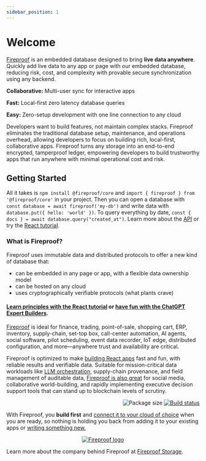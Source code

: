 ```yaml
---
sidebar_position: 1
---
```


# Welcome

[Fireproof](https://fireproof.storage) is an embedded database designed to bring **live data anywhere**. Quickly add live data to any app or page with our embedded database, reducing risk, cost, and complexity with provable secure synchronization using any backend.

**Collaborative:** Multi-user sync for interactive apps

**Fast:** Local-first zero latency database queries

**Easy:** Zero-setup development with one line connection to any cloud

Developers want to build features, not maintain complex stacks. Fireproof eliminates the traditional database setup, maintenance, and operations overhead, allowing developers to focus on building rich, local-first, collaborative apps. Fireproof turns any storage into an end-to-end encrypted, tamperproof ledger, empowering developers to build trustworthy apps that run anywhere with minimal operational cost and risk.

## Getting Started

All it takes is `npm install @fireproof/core` and `import { fireproof } from '@fireproof/core'` in your project. Then you can open a database with `const database = await fireproof('my-db')` and write data with `database.put({ hello: 'world' })`. To query everything by date, `const { docs } = await database.query("created_at")`. Learn more about the [API](/docs/database-api/documents) or try the [React tutorial](/docs/react-tutorial).

### What is Fireproof?

Fireproof uses immutable data and distributed protocols to offer a new kind of database that:

- can be embedded in any page or app, with a flexible data ownership model
- can be hosted on any cloud
- uses cryptographically verifiable protocols (what plants crave)

#### [Learn principles with the React tutorial](/docs/react-tutorial) or [have fun with the ChatGPT Expert Builders](/docs/chatgpt-quick-start).

[Fireproof](https://fireproof.storage) is ideal for finance, trading, point-of-sale, shopping cart, ERP, inventory, supply-chain, set-top box, call-center automation, AI agents, social software, pilot scheduling, event data recorder, IoT edge, distributed configuration, and more—anywhere trust and availability are critical.

Fireproof is optimized to make [building React apps](https://github.com/fireproof-storage/fireproof/blob/main/packages/react/README.md) fast and fun, with reliable results and verifiable data. Suitable for mission-critical data workloads like [LLM orchestration](https://fireproof.storage/posts/why-proofs-matter-for-ai/), supply-chain provenance, and field management of auditable data, [Fireproof is also great](https://fireproof.storage/posts/great-opportunites-to-use-fireproof/) for social media, collaborative world-building, and rapidly implementing executive decision support tools that can stand up to blockchain levels of scrutiny.

<p align="right">
  <img src="https://img.shields.io/bundlephobia/minzip/%40fireproof%2Fcore" alt="Package size" />
  <a href="https://github.com/fireproof-storage/fireproof/actions/workflows/ci.yaml">
    <img src="https://github.com/fireproof-storage/fireproof/actions/workflows/ci.yaml/badge.svg" alt="Build status" />
  </a>
</p>

With Fireproof, you **build first** and [connect it to your cloud of choice](/docs/connect) when you are ready, so nothing is holding you back from adding it to your existing apps or [writing something new.](https://codesandbox.io/s/fireproof-react-antd-f6zbi7?file=/src/App.tsx)

<p align="center" >
  <a href="https://fireproof.storage/">
    <img src="https://fireproof.storage/static/img/logo-animated-black.svg" alt="Fireproof logo" width={300} />
  </a>
</p>

Learn more about the company behind Fireproof at [Fireproof Storage](https://fireproof.storage).

